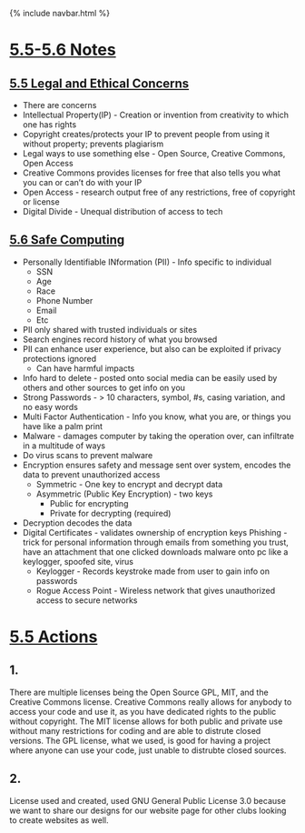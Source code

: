 {% include navbar.html %}

# <u> 5.5-5.6 Notes </u> 

## <u>5.5 Legal and Ethical Concerns </u>
- There are concerns
- Intellectual Property(IP) - Creation or invention from creativity to which one has rights
- Copyright creates/protects your IP to prevent people from using it without property; prevents plagiarism
- Legal ways to use something else - Open Source, Creative Commons, Open Access
- Creative Commons provides licenses for free that also tells you what you can or can’t do with your IP
- Open Access - research output free of any restrictions, free of copyright or license
- Digital Divide - Unequal distribution of access to tech

## <u>5.6 Safe Computing </u>
- Personally Identifiable INformation (PII) - Info specific to individual
    - SSN
    - Age
    - Race
    - Phone Number
    - Email
    - Etc
- PII only shared with trusted individuals or sites
- Search engines record history of what you browsed 
- PII can enhance user experience, but also can be exploited if privacy protections ignored
    - Can have harmful impacts
- Info hard to delete - posted onto social media can be easily used by others and other sources to get info on you
- Strong Passwords - > 10 characters, symbol, #s, casing variation, and no easy words
- Multi Factor Authentication - Info you know, what you are, or things you have like a palm print
- Malware - damages computer by taking the operation over, can infiltrate in a multitude of ways
- Do virus scans to prevent malware
- Encryption ensures safety and message sent over system, encodes the data to prevent unauthorized access
    - Symmetric - One key to encrypt and decrypt data
    - Asymmetric (Public Key Encryption) - two keys
        - Public for encrypting
        - Private for decrypting (required)
- Decryption decodes the data
- Digital Certificates - validates ownership of encryption keys 
Phishing - trick for personal information through emails from something you trust, have an attachment that one clicked downloads malware onto pc like a keylogger, spoofed site, virus
    - Keylogger - Records keystroke made from user to gain info on passwords
    - Rogue Access Point - Wireless network that gives unauthorized access to secure networks
    
# <u>5.5 Actions</u>
## 1.
There are multiple licenses being the Open Source GPL, MIT, and the Creative Commons license. Creative Commons really allows for anybody to access your code and use it, as you have dedicated rights to the public without copyright. The MIT license allows for both public and private use without many restrictions for coding and are able to distrute closed versions. The GPL license, what we used, is good for having a project where anyone can use your code, just unable to distrubte closed sources. 

## 2.
License used and created, used GNU General Public License 3.0 because we want to share our designs for our website page for other clubs looking to create websites as well. 

